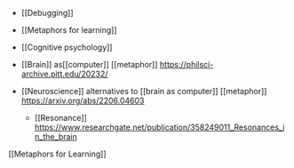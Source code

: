  - [[Debugging]]
  - [[Metaphors for learning]]
  - [[Cognitive psychology]]

  - [[Brain]] as[[computer]]
    [[metaphor]]
    https://philsci-archive.pitt.edu/20232/

  - [[Neuroscience]] alternatives to  [[brain as computer]]
    [[metaphor]] https://arxiv.org/abs/2206.04603
      - [[Resonance]]
        https://www.researchgate.net/publication/358249011_Resonances_in_the_brain

[[Metaphors for Learning]]